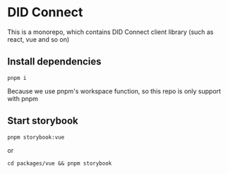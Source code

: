 # DID Connect

This is a monorepo, which contains DID Connect client library (such as react, vue and so on)

## Install dependencies

`pnpm i`

Because we use pnpm's workspace function, so this repo is only support with pnpm

## Start storybook

`pnpm storybook:vue`

or

`cd packages/vue && pnpm storybook`
